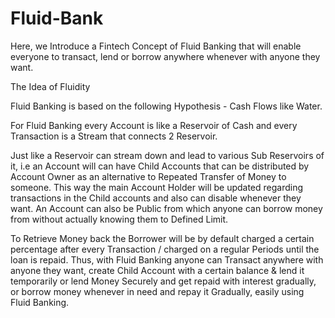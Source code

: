 # Fluid-Bank
Here, we Introduce a Fintech Concept of Fluid Banking that will enable everyone to transact, lend or borrow anywhere whenever with anyone they want.

The Idea of Fluidity

Fluid Banking is based on the following Hypothesis - Cash Flows like Water. 

For Fluid Banking every Account is like a Reservoir of Cash and every Transaction is a Stream that connects 2 Reservoir. 

Just like a Reservoir can stream down and lead to various Sub Reservoirs of it, i.e an Account will can have Child Accounts that can be distributed by Account Owner as an alternative to Repeated Transfer of Money to someone. This way the main Account Holder will be updated regarding transactions in the Child accounts and also can disable whenever they want. An Account can also be Public from which anyone can borrow money from without actually knowing them to Defined Limit. 

To Retrieve Money back the Borrower will be by default charged a certain percentage after every Transaction / charged on a regular Periods until the loan is repaid. Thus, with Fluid Banking anyone can Transact anywhere with anyone they want, create Child Account with a certain balance & lend it temporarily or lend Money Securely and get repaid with interest gradually, or borrow money whenever in need and repay it Gradually, easily using Fluid Banking.
